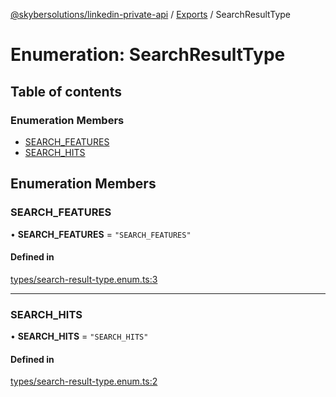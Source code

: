 [@skybersolutions/linkedin-private-api](../README.md) / [Exports](../modules.md) / SearchResultType

# Enumeration: SearchResultType

## Table of contents

### Enumeration Members

- [SEARCH\_FEATURES](SearchResultType.md#search_features)
- [SEARCH\_HITS](SearchResultType.md#search_hits)

## Enumeration Members

### SEARCH\_FEATURES

• **SEARCH\_FEATURES** = ``"SEARCH_FEATURES"``

#### Defined in

[types/search-result-type.enum.ts:3](https://github.com/SkyberSolutions/linkedin-private-api/blob/c247a0c/src/types/search-result-type.enum.ts#L3)

___

### SEARCH\_HITS

• **SEARCH\_HITS** = ``"SEARCH_HITS"``

#### Defined in

[types/search-result-type.enum.ts:2](https://github.com/SkyberSolutions/linkedin-private-api/blob/c247a0c/src/types/search-result-type.enum.ts#L2)
